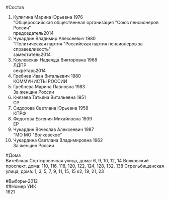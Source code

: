 #Состав  
1. Кулигина Марина Юрьевна 1976  
    "Общероссийская общественная организация "Союз пенсионеров России"  
    председатель2014  
2. Чукардин Владимир Алексеевич 1980  
    "Политическая партия "Российская партия пенсионеров за справедливость"  
    заместитель2014  
3. Крулевская Надежда Викторовна 1968  
    ЛДПР  
    секретарь2014  
4. Гребнев Иван Витальевич 1980  
    КОММУНИСТЫ РОССИИ  
5. Гребнева Марина Павловна 1983  
    За женщин России  
6. Князева Татьяна Витальевна 1951  
    СР  
7. Сидорова Светлана Юрьевна 1958  
    КПРФ  
8. Федотова Евгения Михайловна 1939  
    ЕР  
9. Чукардин Вячеслав Алексеевич 1987  
    "МО МО "Волковское"  
10. Чукардина Светлана Владимировна 1962  
    За женщин России  

#Дома  
Витебская Сортировочная улица, дома: 6, 9, 10, 12, 14 Волковский проспект, дома: 110, 116, 118, 120, 122, 124, 128, 132, 138 Стрельбищенская улица, дома: 1, 3, 5, 7, 9, 11, 15, 15 к2, 19, 21, 23  
  
#Выборы-2012  
##Номер УИК  
1621  
